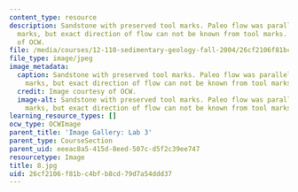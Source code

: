 ```yaml
---
content_type: resource
description: Sandstone with preserved tool marks. Paleo flow was parallel with tool
  marks, but exact direction of flow can not be known from tool marks. Image courtesy
  of OCW.
file: /media/courses/12-110-sedimentary-geology-fall-2004/26cf2106f81bc4bfb8cd79d7a54ddd37_8.jpg
file_type: image/jpeg
image_metadata:
  caption: Sandstone with preserved tool marks. Paleo flow was parallel with tool
    marks, but exact direction of flow can not be known from tool marks.
  credit: Image courtesy of OCW.
  image-alt: Sandstone with preserved tool marks. Paleo flow was parallel with tool
    marks, but exact direction of flow can not be known from tool marks.
learning_resource_types: []
ocw_type: OCWImage
parent_title: 'Image Gallery: Lab 3'
parent_type: CourseSection
parent_uid: eeeac8a5-415d-8eed-507c-d5f2c39ee747
resourcetype: Image
title: 8.jpg
uid: 26cf2106-f81b-c4bf-b8cd-79d7a54ddd37
---
```

